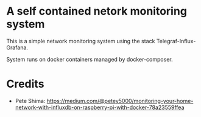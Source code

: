 A self contained netork monitoring system
==========================================

This is a simple network monitoring system using the stack
Telegraf-Influx-Grafana.

System runs on docker containers managed by docker-composer.

Credits
======

* Pete Shima: https://medium.com/@petey5000/monitoring-your-home-network-with-influxdb-on-raspberry-pi-with-docker-78a23559ffea
